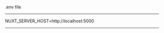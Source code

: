.env file

_______________________________________________________________________

NUXT_SERVER_HOST=http://localhost:5000
_______________________________________________________________________
